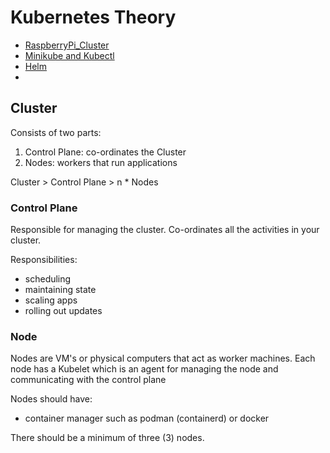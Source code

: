 # Kubernetes Theory

- [RaspberryPi_Cluster](RaspberryPi_Cluster.md)
- [Minikube and Kubectl](minikube_kubectl.md)
- [Helm](Helm.md)
- 

## Cluster

Consists of two parts:
1. Control Plane: co-ordinates the Cluster
2. Nodes: workers that run applications

Cluster > Control Plane > n * Nodes 

### Control Plane

Responsible for managing the cluster. Co-ordinates all the activities in your cluster.

Responsibilities:
- scheduling
- maintaining state
- scaling apps
- rolling out updates

### Node

Nodes are VM's or physical computers that act as worker machines. Each node has a 
Kubelet which is an agent for managing the node and communicating with the control plane

Nodes should have:

- container manager such as podman (containerd) or docker

There should be a minimum of three (3) nodes.



